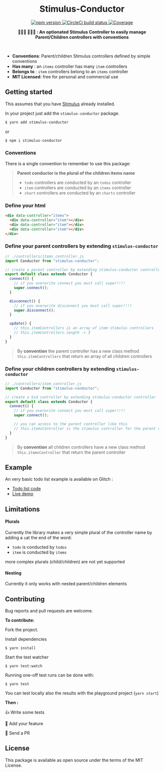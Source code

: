 <h1 align="center">Stimulus-Conductor</h1>
<p align="center">
  <a href="https://www.npmjs.com/package/stimulus-conductor" rel="nofollow">
    <img src="https://badge.fury.io/js/stimulus-conductor.svg" alt="npm version">
  </a>
  <a href="https://circleci.com/gh/adrienpoly/stimulus-conductor" rel="nofollow">
  <img src="https://circleci.com/gh/adrienpoly/stimulus-conductor.svg?style=svg" alt="CircleCi build status">
  </a>
  <a href="https://codecov.io/gh/adrienpoly/stimulus-conductor">
    <img src="https://codecov.io/gh/adrienpoly/stimulus-conductor/branch/master/graph/badge.svg" alt="Coverage"/>
  </a>
</p>

<p align="center">
  <b>👩‍👧‍👦 👨‍👧‍👦 : An optionated Stimulus Controller to easily manage Parent/Children controllers with conventions</b></br>
</p>
<br />

- **Conventions**: Parent/children Stimulus controllers defined by simple conventions
- **Has many** : an `items` controller has many `item` controllers
- **Belongs to** : `item` controllers belong to an `items` controller
- **MIT Licensed**: free for personal and commercial use

## Getting started

This assumes that you have [Stimulus](https://stimulusjs.org/handbook/installing) already installed.

In your project just add the `stimulus-conductor` package.

```bash
$ yarn add stimulus-conductor
```

or

```bash
$ npm i stimulus-conductor
```

### Conventions

There is a single convention to remember to use this package:

> **Parent conductor is the plural of the children items name**
>
> - `todo` controllers are conducted by an `todos` controller
> - `item` controllers are conducted by an `items` controller
> - `chart` controllers are conducted by an `charts` controller

### Define your html

```html
<div data-controller="items">
  <div data-controller="item"></div>
  <div data-controller="item"></div>
  <div data-controller="item"></div>
</div>
```

### Define your parent controllers by extending `stimulus-conductor`

```js
// ./controllers/items_controller.js
import Conductor from "stimulus-conductor";

// create a parent controller by extending stimulus-conductor controller
export default class extends Conductor {
  connect() {
    // if you overwrite connect you must call super!!!!
    super.connect();
  }

  disconnect() {
    // if you overwrite disconnect you must call super!!!!
    super.disconnect();
  }

  update() {
    // this.itemControllers is an array of item stimulus controllers
    // this.itemControllers.length -> 3
  }
}
```

> By **convention** the parent controller has a new class method `this.itemControllers` that return an array of all children controllers

### Define your children controllers by extending `stimulus-conductor`

```js
// ./controllers/item_controller.js
import Conductor from "stimulus-conductor";

// create a kid controller by extending stimulus-conductor controller
export default class extends Conductor {
  connect() {
    // if you overwrite connect you must call super!!!!
    super.connect();

    // you can access to the parent controller like this
    // this.itemsController is the stimulus controller for the parent controller
  }
}
```

> By **convention** all children controllers have a new class method `this.itemsController` that return the parent controller

## Example

An very basic todo list example is available on Glitch :

- [Todo list code ](https://glitch.com/edit/#!/stimulus-conductor)
- [Live demo ](https://stimulus-conductor.glitch.me/)

## Limitations

#### Plurals

Currently the library makes a very simple plural of the controller name by adding a `s`at the end of the word:

- `todo` is conducted by `todos`
- `item` is conducted by `items`

more complex plurals (child/children) are not yet supported

#### Nesting

Currently it only works with nested parent/children elements

## Contributing

Bug reports and pull requests are welcome.

**To contribute:**

Fork the project.

Install dependencies

`$ yarn install`

Start the test watcher

`$ yarn test:watch`

Running one-off test runs can be done with:

`$ yarn test`

You can test locally also the results with the playground project (`yarn start`)

**Then :**

👍 Write some tests

💪 Add your feature

🚀 Send a PR

## License

This package is available as open source under the terms of the MIT License.
